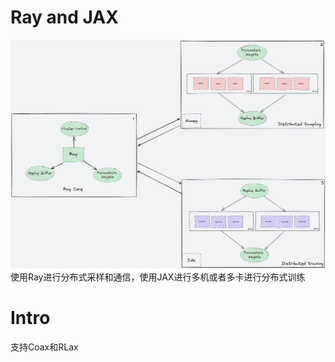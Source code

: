 # Ray and JAX
![ray and jax](./images/framework.png)
使用Ray进行分布式采样和通信，使用JAX进行多机或者多卡进行分布式训练
# Intro
支持Coax和RLax